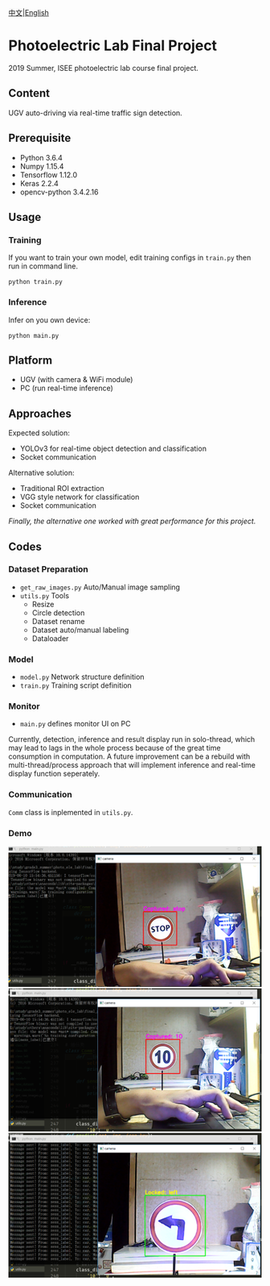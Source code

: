 [中文](../README.md)|[English](./EN_README.md)

# Photoelectric Lab Final Project
2019 Summer, ISEE photoelectric lab course final project.

## Content
UGV auto-driving via real-time traffic sign detection.

## Prerequisite
* Python 3.6.4
* Numpy 1.15.4
* Tensorflow 1.12.0
* Keras 2.2.4
* opencv-python 3.4.2.16

## Usage
### Training
If you want to train your own model, edit training configs in `train.py` then run in command line.
```shell
python train.py
```

### Inference
Infer on you own device:
```shell
python main.py
```

## Platform
* UGV (with camera & WiFi module)
* PC (run real-time inference)

## Approaches
Expected solution:
* YOLOv3 for real-time object detection and classification
* Socket communication

Alternative solution:
* Traditional ROI extraction
* VGG style network for classification
* Socket communication

*Finally, the alternative one worked with great performance for this project.*

## Codes
### Dataset Preparation
* `get_raw_images.py` Auto/Manual image sampling
* `utils.py` Tools
    * Resize
    * Circle detection
    * Dataset rename
    * Dataset auto/manual labeling
    * Dataloader

### Model
* `model.py` Network structure definition
* `train.py` Training script definition

### Monitor
* `main.py` defines monitor UI on PC

Currently, detection, inference and result display run in solo-thread, which may lead to lags in the whole process because of the great time consumption in computation. A future improvement can be a rebuild with multi-thread/process approach that will implement inference and real-time display function seperately.

### Communication
`Comm` class is inplemented in `utils.py`.

### Demo
![s1](../samples/sample1.png)
![s2](../samples/sample2.png)
![s3](../samples/sample3.png)
